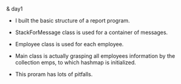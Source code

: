 & day1
- I built the basic structure of a report program.
- StackForMessage class is used for a container of messages. 
- Employee class is used for each employee. 
- Main class is actually grasping all employees information by the collection emps, to which hashmap is initialized.

- This proram has lots of pitfalls. 
